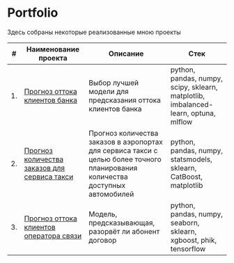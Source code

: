 # Portfolio

Здесь собраны некоторые реализованные мною проекты

| #    | Наименование проекта                | Описание                                                     | Стек                                                         |
| ---- | ------------------------------------------------------------ | ------------------------------------------------------------ | ------------------------------------------------------------ |
| 1.   | [Прогноз оттока клиентов банка](https://github.com/elenasobolevamsc/Yandex_Practicum_Projects/tree/main/Bank_Churn_Prediction) | Выбор лучшей модели для предсказания оттока клиентов банка | python, pandas, numpy, scipy, sklearn, matplotlib, imbalanced-learn, optuna, mlflow       |
| 2.   | [Прогноз количества заказов для сервиса такси](https://github.com/elenasobolevamsc/Yandex_Practicum_Projects/tree/main/Taxi_Time_Series) | Прогноз количества заказов в аэропортах <br/>для сервиса такси с целью более точного планирования количества доступных <br/>автомобилей | python, pandas, numpy, statsmodels, sklearn, CatBoost, matplotlib |
| 3.   | [Прогноз оттока клиентов оператора связи](https://github.com/elenasobolevamsc/Yandex_Practicum_Projects/tree/main/Churn_Prediction) | Модель, предсказывающая, разорвёт ли абонент договор | python, pandas, numpy, seaborn, sklearn, xgboost, phik, tensorflow |
